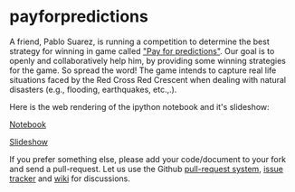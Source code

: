 payforpredictions
=================

A friend, Pablo Suarez, is running a competition to determine the best strategy
for winning in game called ["Pay for predictions"][PFP]. Our goal is to openly
and collaboratively help him, by providing some winning strategies for the game.
So spread the word! The game intends to capture real life situations faced by the Red Cross Red
Crescent when dealing with natural disasters (e.g., flooding, earthquakes,
etc.,.). 

Here is the web rendering of the ipython notebook and it's slideshow:

[Notebook](http://nbviewer.ipython.org/urls/raw.github.com/satra/payforpredictions/master/payforpredictions.ipynb)

[Slideshow](http://slideviewer.herokuapp.com/url/raw.github.com/satra/payforpredictions/master/payforpredictions.ipynb#/)

If you prefer something else, please add your code/document to your fork and
send a pull-request. Let us use the Github [pull-request system][GHPR],
[issue tracker][GHI] and [wiki][GHW] for discussions.

[RID]: http://www.amazon.com/Reinventing-Discovery-The-Networked-Science/dp/0691148902/ref=tmm_hrd_title_0
[PFP]: http://www.climatecentre.org/site/paying-for-predictions
[GFC]: http://www.gamesforchange.org/
[GHR]: https://github.com/satra/payforpredictions
[GHI]: https://github.com/satra/payforpredictions/issues/
[GHW]: https://github.com/satra/payforpredictions/wiki/
[GHPR]: https://help.github.com/articles/using-pull-requests
[PP]: http://polymathprojects.org/
[IPN]: http://nbviewer.ipython.org/
